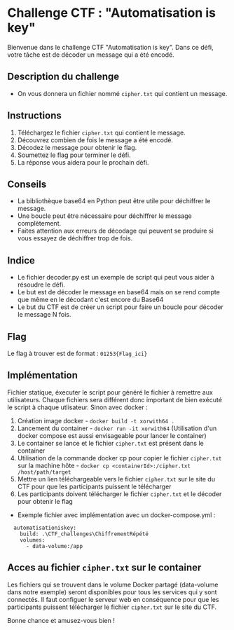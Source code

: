# Challenge CTF : "Automatisation is key"

Bienvenue dans le challenge CTF "Automatisation is key". Dans ce défi, votre tâche est de décoder un message qui a été encodé.


## Description du challenge

- On vous donnera un fichier nommé `cipher.txt` qui contient un message.


## Instructions

1. Téléchargez le fichier `cipher.txt` qui contient le message.
2. Découvrez combien de fois le message a été encodé.
3. Décodez le message pour obtenir le flag.
4. Soumettez le flag pour terminer le défi.
5. La réponse vous aidera pour le prochain défi.

## Conseils

- La bibliothèque base64 en Python peut être utile pour déchiffrer le message.
- Une boucle peut être nécessaire pour déchiffrer le message complètement.
- Faites attention aux erreurs de décodage qui peuvent se produire si vous essayez de déchiffrer trop de fois.


## Indice 

- Le fichier decoder.py est un exemple de script qui peut vous aider à résoudre le défi.
- Le but est de décoder le message en base64 mais on se rend compte que même en le décodant c'est encore du Base64
- Le but du CTF est de créer un script pour faire un boucle pour décoder le message N fois. 

## Flag

Le flag à trouver est de format : `01253{Flag_ici}`

## Implémentation 
Fichier statique, éxecuter le script pour généré le fichier à remettre aux utilisateurs. Chaque fichiers sera différent donc important de bien exécuté le script à chaque utlisateur. 
Sinon avec docker : 
1. Création image docker - `docker build -t xorwith64 .`
2. Lancement du container - `docker run -it xorwith64`
(Utilisation d'un docker compose est aussi envisageable pour lancer le container)
3. Le container se lance et le fichier `cipher.txt` est présent dans le container 
4. Utilisation de la commande docker cp pour copier le fichier `cipher.txt` sur la machine hôte - `docker cp <containerId>:/cipher.txt /host/path/target`
5. Mettre un lien téléchargeable vers le fichier `cipher.txt` sur le site du CTF pour que les participants puissent le télécharger
6. Les participants doivent télécharger le fichier `cipher.txt` et le décoder pour obtenir le flag

- Exemple fichier avec implémentation avec un docker-compose.yml :
```
  automatisationiskey:
    build: .\CTF_challenges\ChiffrementRépété
    volumes:
      - data-volume:/app
```
## Acces au fichier `cipher.txt` sur le container
Les fichiers qui se trouvent dans le volume Docker partagé (data-volume dans notre exemple) seront disponibles pour tous les services qui y sont connectés.
Il faut configuer le serveur web en conséquence pour que les participants puissent télécharger le fichier `cipher.txt` sur le site du CTF. 


Bonne chance et amusez-vous bien !

